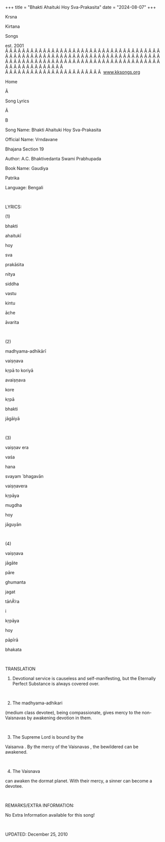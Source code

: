 +++ 
title = "Bhakti Ahaituki Hoy Sva-Prakasita"
date = "2024-08-07"
+++

Krsna
 
Kirtana
 
Songs

est. 2001
Â Â Â Â Â Â Â Â Â Â Â Â Â Â Â Â Â Â Â Â Â Â Â Â Â Â Â Â Â Â Â Â Â Â Â Â Â Â Â Â Â Â Â Â Â Â Â Â Â Â Â Â Â Â Â Â Â Â Â Â Â Â Â Â Â Â Â Â Â Â Â Â Â Â Â Â Â Â Â Â Â Â Â Â Â Â Â Â Â Â Â Â Â Â Â Â Â Â Â Â Â Â Â Â Â Â Â Â Â Â Â Â Â Â Â Â Â Â Â Â Â Â Â Â Â  
Â Â Â Â Â Â Â Â Â Â Â Â Â Â Â Â Â Â Â Â Â Â Â  
www.kksongs.org








Home
 
Ã 
 
Song Lyrics
 
Ã 
 
B




Song Name: 
Bhakti Ahaituki Hoy Sva-Prakasita




Official Name: 
Vrndavane
 
Bhajana
 Section 19


Author: 
A.C. 
Bhaktivedanta
 Swami 
Prabhupada


Book Name: 
Gaudiya


Patrika


Language: 
Bengali




 


LYRICS:


(1)


bhakti
 
ahaitukī
 
hoy
 
sva
 
prakāśita


nitya
 
siddha
 
vastu
 
kintu
 
āche


āvarita


 


(2)


madhyama-adhikārī
 
vaiṣṇava
 
kṛpā
 to 
koriyā


avaiṣṇava
 
kore
 
kṛpā


bhakti
 
jāgāiyā


 


(3)


vaiṣṇav
era
 
vaśa
 
hana
 
svayam
́ 
bhagavān


vaiṣṇavera
 
kṛpāya
 
mugdha
 
hoy
 
jāguyān


 


(4)


vaiṣṇava
 
jāgāte
 
pāre
 
ghumanta
 
jagat


tāńÂ’ra
 
i
 
kṛpāya


hoy
 
pāpīrā
 
bhakata


 


TRANSLATION


1) Devotional service is causeless
and self-manifesting, but the Eternally Perfect Substance is always covered
over.


 


2) The 
madhyama-adhikari

(medium class devotee), being compassionate, gives mercy to the non-
Vaisnavas
 by awakening devotion in them.


 


3) The Supreme Lord is bound by the

Vaisanva
. By the mercy of the 
Vaisnavas
,
the bewildered can be awakened.


 


4) The 
Vaisnava

can awaken the 
dormat
 planet. With their mercy, a
sinner can become a devotee.


 


REMARKS/EXTRA INFORMATION:


No Extra
Information available for this song!


 


UPDATED:
 December 25, 2010
